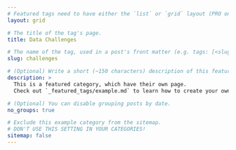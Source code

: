 ```yaml
---
# Featured tags need to have either the `list` or `grid` layout (PRO only).
layout: grid

# The title of the tag's page.
title: Data Challenges

# The name of the tag, used in a post's front matter (e.g. tags: [<slug>]).
slug: challenges

# (Optional) Write a short (~150 characters) description of this featured tag.
description: >
  This is a featured category, which have their own page.
  Check out `_featured_tags/example.md` to learn how to create your own.

# (Optional) You can disable grouping posts by date.
no_groups: true

# Exclude this example category from the sitemap.
# DON'T USE THIS SETTING IN YOUR CATEGORIES!
sitemap: false
---
```

